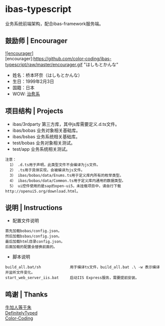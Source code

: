 # ibas-typescript
业务系统前端架构，配合ibas-framework服务端。

## 鼓励师 | Encourager
[![encourager]](http://baike.baidu.com/view/10998931.htm)  
[encourager]:https://github.com/color-coding/ibas-typescript/raw/master/encourager.gif "はしもとかんな"
* 姓名：桥本环奈（はしもとかんな）
* 生日：1999年2月3日
* 国籍：日本
* WOW: [治愈系](http://www.bilibili.com/mobile/video/av1169895.html "B站指日可待")


## 项目结构 | Projects
* ibas/3rdparty    第三方库，其中js库需要定义.d.ts文件。
* ibas/bobas       业务对象相关基础库。
* ibas/bsbas       业务系统相关基础库。
* test/bobas      业务对象相关测试。
* test/app        业务系统相关测试。

~~~
注意：
  1） .d.ts用于声明，此类型文件不会编译为js文件。
  2） .ts用于具体实现，会被编译为js文件。
  3） ibas/bobas/data/Enums.ts用于定义库内所有的枚举类型。
  4） ibas/bobas/data/Common.ts用于定义库内通用的数据类型。
  5） ui控件使用的是sap的open-ui5，未挂载项目中，请自行下载http://openui5.org/download.html。
~~~

## 说明 | Instructions
* 配置文件说明
~~~
首先加载bobas/config.json。
然后加载bsbas/config.json。
最后加载html目录config.json。
后面加载的配置会替换前面的。
~~~
* 脚本说明
~~~
build_all.bat/sh             用于编译ts文件，build_all.bat .\ -w 表示编译并监听文件变化。
start_web_server_iis.bat     启动IIS Express服务，需要提前安装。
~~~

## 鸣谢 | Thanks
[牛加人等于朱](http://baike.baidu.com/view/1769.htm "NiurenZhu")<br>
[DefinitelyTyped](http://definitelytyped.org/ "TypeScript Definition")<br>
[Color-Coding](http://colorcoding.org/ "咔啦工作室")<br>